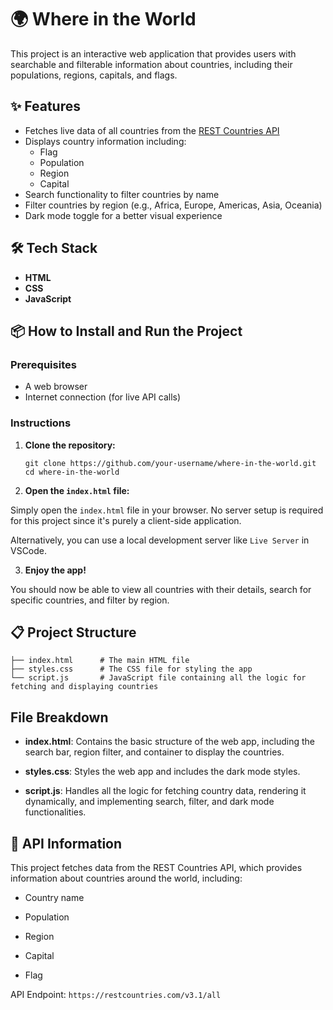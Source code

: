 # 🌍 Where in the World

This project is an interactive web application that provides users with searchable and filterable information about countries, including their populations, regions, capitals, and flags.

## ✨ Features

- Fetches live data of all countries from the [REST Countries API](https://restcountries.com/)
- Displays country information including:
  - Flag
  - Population
  - Region
  - Capital
- Search functionality to filter countries by name
- Filter countries by region (e.g., Africa, Europe, Americas, Asia, Oceania)
- Dark mode toggle for a better visual experience

## 🛠 Tech Stack

- **HTML**
- **CSS**
- **JavaScript**

## 📦 How to Install and Run the Project

### Prerequisites

- A web browser
- Internet connection (for live API calls)

### Instructions

1. **Clone the repository:**

   ```
   git clone https://github.com/your-username/where-in-the-world.git
   cd where-in-the-world
   ```

2. **Open the ```index.html``` file:**

 Simply open the ```index.html``` file in your browser. No server setup is required for this project since it's purely a client-side application.

Alternatively, you can use a local development server like ```Live Server``` in VSCode.

3. **Enjoy the app!**

You should now be able to view all countries with their details, search for specific countries, and filter by region.

## 📋 Project Structure

```
├── index.html      # The main HTML file
├── styles.css      # The CSS file for styling the app
└── script.js       # JavaScript file containing all the logic for fetching and displaying countries
```

## File Breakdown

- **index.html**: Contains the basic structure of the web app, including the search bar, region filter, and container to display the countries.

- **styles.css**: Styles the web app and includes the dark mode styles.

- **script.js**: Handles all the logic for fetching country data, rendering it dynamically, and implementing search, filter, and dark mode functionalities.

## 📡 API Information

This project fetches data from the REST Countries API, which provides information about countries around the world, including:

- Country name

- Population

- Region

- Capital

- Flag

API Endpoint: ```https://restcountries.com/v3.1/all```

